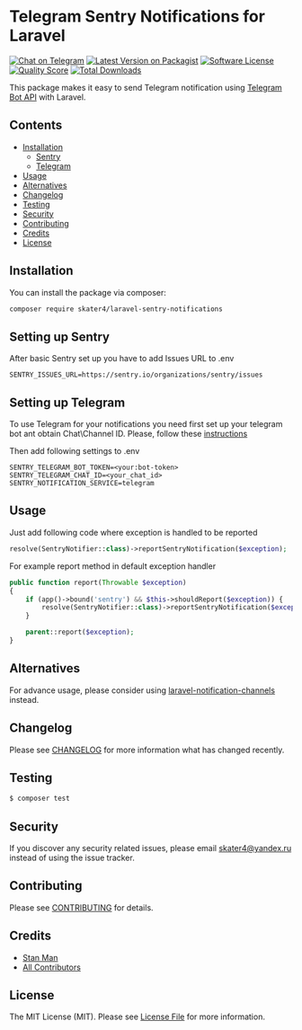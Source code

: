 # Telegram Sentry Notifications for Laravel

[![Chat on Telegram][ico-telegram]][link-telegram]
[![Latest Version on Packagist][ico-version]][link-packagist]
[![Software License][ico-license]](LICENSE.md)
[![Quality Score][ico-code-quality]][link-code-quality]
[![Total Downloads][ico-downloads]][link-packagist]

This package makes it easy to send Telegram notification using [Telegram Bot API](https://core.telegram.org/bots) with Laravel.

## Contents

- [Installation](#installation)
  - [Sentry](#setting-up-sentry)
  - [Telegram](#setting-up-telegram)
- [Usage](#usage)
- [Alternatives](#alternatives)
- [Changelog](#changelog)
- [Testing](#testing)
- [Security](#security)
- [Contributing](#contributing)
- [Credits](#credits)
- [License](#license)

## Installation

You can install the package via composer:

```bash
composer require skater4/laravel-sentry-notifications
```

## Setting up Sentry

After basic Sentry set up you have to add Issues URL to .env

```dotenv
SENTRY_ISSUES_URL=https://sentry.io/organizations/sentry/issues
```

## Setting up Telegram

To use Telegram for your notifications you need first set up your telegram bot ant obtain Chat\Channel ID. Please, follow these [instructions](https://github.com/laravel-notification-channels/telegram?tab=readme-ov-file#setting-up-your-telegram-bot)

Then add following settings to .env

```dotenv
SENTRY_TELEGRAM_BOT_TOKEN=<your:bot-token>
SENTRY_TELEGRAM_CHAT_ID=<your_chat_id>
SENTRY_NOTIFICATION_SERVICE=telegram
```

## Usage

Just add following code where exception is handled to be reported

```php
resolve(SentryNotifier::class)->reportSentryNotification($exception);
```

For example report method in default exception handler

```php
public function report(Throwable $exception)
{
    if (app()->bound('sentry') && $this->shouldReport($exception)) {
        resolve(SentryNotifier::class)->reportSentryNotification($exception);
    }

    parent::report($exception);
}
```

## Alternatives

For advance usage, please consider using [laravel-notification-channels](https://github.com/laravel-notification-channels/telegram) instead.

## Changelog

Please see [CHANGELOG](CHANGELOG.md) for more information what has changed recently.

## Testing

```bash
$ composer test
```

## Security

If you discover any security related issues, please email skater4@yandex.ru instead of using the issue tracker.

## Contributing

Please see [CONTRIBUTING](CONTRIBUTING.md) for details.

## Credits

- [Stan Man][link-author]
- [All Contributors][link-contributors]

## License

The MIT License (MIT). Please see [License File](LICENSE.md) for more information.

[ico-telegram]: https://img.shields.io/badge/@PHPChatCo-2CA5E0.svg?style=flat-square&logo=telegram&label=Telegram
[ico-version]: https://img.shields.io/packagist/v/skater4/laravel-sentry-notifications.svg?style=flat-square
[ico-license]: https://img.shields.io/badge/license-MIT-brightgreen.svg?style=flat-square
[ico-scrutinizer]: https://img.shields.io/scrutinizer/coverage/g/skater4/laravel-sentry-notifications.svg?style=flat-square
[ico-code-quality]: https://img.shields.io/scrutinizer/g/skater4/laravel-sentry-notifications.svg?style=flat-square
[ico-downloads]: https://img.shields.io/packagist/dt/skater4/laravel-sentry-notifications.svg?style=flat-square
[link-telegram]: https://t.me/PHPChatCo
[link-repo]: https://github.com/skater4/laravel-sentry-notifications
[link-packagist]: https://packagist.org/packages/skater4/laravel-sentry-notifications
[link-scrutinizer]: https://scrutinizer-ci.com/g/skater4/laravel-sentry-notifications/code-structure
[link-code-quality]: https://scrutinizer-ci.com/g/skater4/laravel-sentry-notifications
[link-author]: https://github.com/skater4
[link-contributors]: ../../contributors
[link-notification-facade]: https://laravel.com/docs/8.x/notifications#using-the-notification-facade
[link-on-demand-notifications]: https://laravel.com/docs/8.x/notifications#on-demand-notifications
[link-telegram-docs-update]: https://core.telegram.org/bots/api#update
[link-telegram-docs-getupdates]: https://core.telegram.org/bots/api#getupdates
